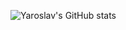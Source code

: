 ![Yaroslav's GitHub stats](https://github-readme-stats.vercel.app/api?username=yaroslavyadrov&show_icons=true&theme=radical)
